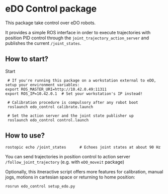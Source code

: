 # eDO Control package

This package take control over eDO robots.

It provides a simple ROS interface in order to execute trajectories with position PID control through the `joint_trajectory_action_server` and publishes the current `/joint_states`.

## How to start?
Start 
```
 # If you're running this package on a workstation external to eDO, setup your environment variables:
export ROS_MASTER_URI=http://10.42.0.49:11311
export ROS_IP=10.42.0.1  # Set your workstation's IP instead!

 # Calibration procedure is compulsory after any robot boot  
 roslaunch edo_control calibrate.launch
 
 # Set the action server and the joint state publisher up
 roslaunch edo_control control.launch
```

## How to use?
```
rostopic echo /joint_states      # Echoes joint states at about 90 Hz
```
You can send trajectories in position control to action server `/follow_joint_trajectory` (e.g. with `eDO_moveit` package)

Optionally, this itneractive script offers more features for calibration, manual jogs, motions in cartesian space or returning to home position:

```
rosrun edo_control setup_edo.py
```